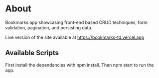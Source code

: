 # About

Bookmarks app showcasing front-end based CRUD techniques, form validation, pagination, and persisting data.

Live version of the site available at <a href="https://bookmarks-td.vercel.app" target="_blank">https://bookmarks-td.vercel.app</a>

## Available Scripts

First install the dependancies with npm install. Then npm start to run the app.

